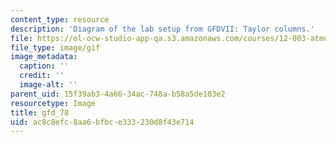```yaml
---
content_type: resource
description: 'Diagram of the lab setup from GFDVII: Taylor columns.'
file: https://ol-ocw-studio-app-qa.s3.amazonaws.com/courses/12-003-atmosphere-ocean-and-climate-dynamics-fall-2008/ac8c8efc8aa6bfbce333230d8f43e714_gfd_78.gif
file_type: image/gif
image_metadata:
  caption: ''
  credit: ''
  image-alt: ''
parent_uid: 15f39ab3-4a66-34ac-748a-b58a5de103e2
resourcetype: Image
title: gfd_78
uid: ac8c8efc-8aa6-bfbc-e333-230d8f43e714
---
```


